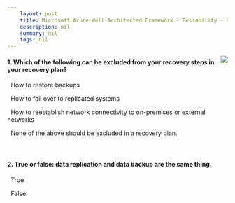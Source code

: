 ```yaml
---
    layout: post
    title: Microsoft Azure Well-Architected Framework - Reliability - Develop a disaster recovery strategy
    description: nil
    summary: nil
    tags: nil
---
```



 <a target="_blank" href="https://docs.microsoft.com/en-us/learn/modules/azure-well-architected-reliability/3-disaster-recovery/"><i class="fas fa-external-link-alt"></i> </a>
 <img align="right" src="https://docs.microsoft.com/en-us/learn/achievements/azure-well-architected-reliability.svg">
####  1. Which of the following can be excluded from your recovery steps in your recovery plan?


<i class='far fa-square'></i> &nbsp;&nbsp;How to restore backups

<i class='far fa-square'></i> &nbsp;&nbsp;How to fail over to replicated systems

<i class='far fa-square'></i> &nbsp;&nbsp;How to reestablish network connectivity to on-premises or external networks

<i class='fas fa-check-square' style='color: Dodgerblue;'></i> &nbsp;&nbsp;None of the above should be excluded in a recovery plan.
<br />
<br />
<br />

####  2. True or false: data replication and data backup are the same thing.


<i class='far fa-square'></i> &nbsp;&nbsp;True

<i class='fas fa-check-square' style='color: Dodgerblue;'></i> &nbsp;&nbsp;False
<br />
<br />
<br />

